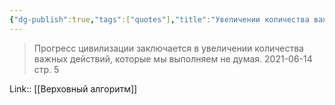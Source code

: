 ```yaml
---
{"dg-publish":true,"tags":["quotes"],"title":"Увеличении количества важных действий без усилий","date":"2021-06-14T20:30:00+04:00","modified_at":"2023-01-08T20:17:16+04:00","alias":"Увеличении количества важных действий без усилий","permalink":"/quotes/202106142030/","dgPassFrontmatter":true}
---
```



> Прогресс цивилизации заключается в увеличении количества важных действий, которые мы выполняем не думая.
	2021-06-14 стр. 5

Link:: [[Верховный алгоритм]]
